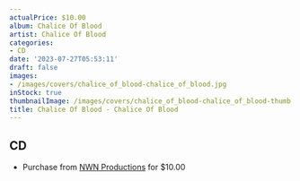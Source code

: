 ```yaml
---
actualPrice: $10.00
album: Chalice Of Blood
artist: Chalice Of Blood
categories:
- CD
date: '2023-07-27T05:53:11'
draft: false
images:
- /images/covers/chalice_of_blood-chalice_of_blood.jpg
inStock: true
thumbnailImage: /images/covers/chalice_of_blood-chalice_of_blood-thumb.jpg
title: Chalice Of Blood - Chalice Of Blood
---
```


## CD
* Purchase from [NWN Productions](http://shop.nwnprod.com/index.php?route=product/product&path=93&product_id=12341&sort=pd.name&order=ASC) for $10.00
